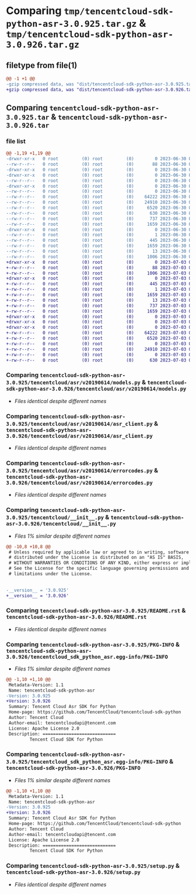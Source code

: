 # Comparing `tmp/tencentcloud-sdk-python-asr-3.0.925.tar.gz` & `tmp/tencentcloud-sdk-python-asr-3.0.926.tar.gz`

## filetype from file(1)

```diff
@@ -1 +1 @@
-gzip compressed data, was "dist/tencentcloud-sdk-python-asr-3.0.925.tar", last modified: Fri Jun 30 01:59:55 2023, max compression
+gzip compressed data, was "dist/tencentcloud-sdk-python-asr-3.0.926.tar", last modified: Mon Jul  3 00:18:46 2023, max compression
```

## Comparing `tencentcloud-sdk-python-asr-3.0.925.tar` & `tencentcloud-sdk-python-asr-3.0.926.tar`

### file list

```diff
@@ -1,19 +1,19 @@
-drwxr-xr-x   0 root         (0) root         (0)        0 2023-06-30 01:59:55.000000 tencentcloud-sdk-python-asr-3.0.925/
--rw-r--r--   0 root         (0) root         (0)       88 2023-06-30 01:59:55.000000 tencentcloud-sdk-python-asr-3.0.925/setup.cfg
-drwxr-xr-x   0 root         (0) root         (0)        0 2023-06-30 01:59:55.000000 tencentcloud-sdk-python-asr-3.0.925/tencentcloud/
-drwxr-xr-x   0 root         (0) root         (0)        0 2023-06-30 01:59:55.000000 tencentcloud-sdk-python-asr-3.0.925/tencentcloud/asr/
--rw-r--r--   0 root         (0) root         (0)        0 2023-06-30 01:59:55.000000 tencentcloud-sdk-python-asr-3.0.925/tencentcloud/asr/__init__.py
-drwxr-xr-x   0 root         (0) root         (0)        0 2023-06-30 01:59:55.000000 tencentcloud-sdk-python-asr-3.0.925/tencentcloud/asr/v20190614/
--rw-r--r--   0 root         (0) root         (0)        0 2023-06-30 01:59:55.000000 tencentcloud-sdk-python-asr-3.0.925/tencentcloud/asr/v20190614/__init__.py
--rw-r--r--   0 root         (0) root         (0)    64222 2023-06-30 01:59:55.000000 tencentcloud-sdk-python-asr-3.0.925/tencentcloud/asr/v20190614/models.py
--rw-r--r--   0 root         (0) root         (0)    24910 2023-06-30 01:59:55.000000 tencentcloud-sdk-python-asr-3.0.925/tencentcloud/asr/v20190614/asr_client.py
--rw-r--r--   0 root         (0) root         (0)     6520 2023-06-30 01:59:55.000000 tencentcloud-sdk-python-asr-3.0.925/tencentcloud/asr/v20190614/errorcodes.py
--rw-r--r--   0 root         (0) root         (0)      630 2023-06-30 01:59:55.000000 tencentcloud-sdk-python-asr-3.0.925/tencentcloud/__init__.py
--rw-r--r--   0 root         (0) root         (0)      737 2023-06-30 01:59:55.000000 tencentcloud-sdk-python-asr-3.0.925/README.rst
--rw-r--r--   0 root         (0) root         (0)     1659 2023-06-30 01:59:55.000000 tencentcloud-sdk-python-asr-3.0.925/PKG-INFO
-drwxr-xr-x   0 root         (0) root         (0)        0 2023-06-30 01:59:55.000000 tencentcloud-sdk-python-asr-3.0.925/tencentcloud_sdk_python_asr.egg-info/
--rw-r--r--   0 root         (0) root         (0)        1 2023-06-30 01:59:55.000000 tencentcloud-sdk-python-asr-3.0.925/tencentcloud_sdk_python_asr.egg-info/dependency_links.txt
--rw-r--r--   0 root         (0) root         (0)      445 2023-06-30 01:59:55.000000 tencentcloud-sdk-python-asr-3.0.925/tencentcloud_sdk_python_asr.egg-info/SOURCES.txt
--rw-r--r--   0 root         (0) root         (0)     1659 2023-06-30 01:59:55.000000 tencentcloud-sdk-python-asr-3.0.925/tencentcloud_sdk_python_asr.egg-info/PKG-INFO
--rw-r--r--   0 root         (0) root         (0)       13 2023-06-30 01:59:55.000000 tencentcloud-sdk-python-asr-3.0.925/tencentcloud_sdk_python_asr.egg-info/top_level.txt
--rw-r--r--   0 root         (0) root         (0)     1006 2023-06-30 01:59:55.000000 tencentcloud-sdk-python-asr-3.0.925/setup.py
+drwxr-xr-x   0 root         (0) root         (0)        0 2023-07-03 00:18:46.000000 tencentcloud-sdk-python-asr-3.0.926/
+-rw-r--r--   0 root         (0) root         (0)       88 2023-07-03 00:18:46.000000 tencentcloud-sdk-python-asr-3.0.926/setup.cfg
+-rw-r--r--   0 root         (0) root         (0)     1006 2023-07-03 00:18:46.000000 tencentcloud-sdk-python-asr-3.0.926/setup.py
+drwxr-xr-x   0 root         (0) root         (0)        0 2023-07-03 00:18:46.000000 tencentcloud-sdk-python-asr-3.0.926/tencentcloud_sdk_python_asr.egg-info/
+-rw-r--r--   0 root         (0) root         (0)      445 2023-07-03 00:18:46.000000 tencentcloud-sdk-python-asr-3.0.926/tencentcloud_sdk_python_asr.egg-info/SOURCES.txt
+-rw-r--r--   0 root         (0) root         (0)        1 2023-07-03 00:18:46.000000 tencentcloud-sdk-python-asr-3.0.926/tencentcloud_sdk_python_asr.egg-info/dependency_links.txt
+-rw-r--r--   0 root         (0) root         (0)     1659 2023-07-03 00:18:46.000000 tencentcloud-sdk-python-asr-3.0.926/tencentcloud_sdk_python_asr.egg-info/PKG-INFO
+-rw-r--r--   0 root         (0) root         (0)       13 2023-07-03 00:18:46.000000 tencentcloud-sdk-python-asr-3.0.926/tencentcloud_sdk_python_asr.egg-info/top_level.txt
+-rw-r--r--   0 root         (0) root         (0)      737 2023-07-03 00:18:46.000000 tencentcloud-sdk-python-asr-3.0.926/README.rst
+-rw-r--r--   0 root         (0) root         (0)     1659 2023-07-03 00:18:46.000000 tencentcloud-sdk-python-asr-3.0.926/PKG-INFO
+drwxr-xr-x   0 root         (0) root         (0)        0 2023-07-03 00:18:46.000000 tencentcloud-sdk-python-asr-3.0.926/tencentcloud/
+drwxr-xr-x   0 root         (0) root         (0)        0 2023-07-03 00:18:46.000000 tencentcloud-sdk-python-asr-3.0.926/tencentcloud/asr/
+drwxr-xr-x   0 root         (0) root         (0)        0 2023-07-03 00:18:46.000000 tencentcloud-sdk-python-asr-3.0.926/tencentcloud/asr/v20190614/
+-rw-r--r--   0 root         (0) root         (0)    64222 2023-07-03 00:18:46.000000 tencentcloud-sdk-python-asr-3.0.926/tencentcloud/asr/v20190614/models.py
+-rw-r--r--   0 root         (0) root         (0)     6520 2023-07-03 00:18:46.000000 tencentcloud-sdk-python-asr-3.0.926/tencentcloud/asr/v20190614/errorcodes.py
+-rw-r--r--   0 root         (0) root         (0)        0 2023-07-03 00:18:46.000000 tencentcloud-sdk-python-asr-3.0.926/tencentcloud/asr/v20190614/__init__.py
+-rw-r--r--   0 root         (0) root         (0)    24910 2023-07-03 00:18:46.000000 tencentcloud-sdk-python-asr-3.0.926/tencentcloud/asr/v20190614/asr_client.py
+-rw-r--r--   0 root         (0) root         (0)        0 2023-07-03 00:18:46.000000 tencentcloud-sdk-python-asr-3.0.926/tencentcloud/asr/__init__.py
+-rw-r--r--   0 root         (0) root         (0)      630 2023-07-03 00:18:46.000000 tencentcloud-sdk-python-asr-3.0.926/tencentcloud/__init__.py
```

### Comparing `tencentcloud-sdk-python-asr-3.0.925/tencentcloud/asr/v20190614/models.py` & `tencentcloud-sdk-python-asr-3.0.926/tencentcloud/asr/v20190614/models.py`

 * *Files identical despite different names*

### Comparing `tencentcloud-sdk-python-asr-3.0.925/tencentcloud/asr/v20190614/asr_client.py` & `tencentcloud-sdk-python-asr-3.0.926/tencentcloud/asr/v20190614/asr_client.py`

 * *Files identical despite different names*

### Comparing `tencentcloud-sdk-python-asr-3.0.925/tencentcloud/asr/v20190614/errorcodes.py` & `tencentcloud-sdk-python-asr-3.0.926/tencentcloud/asr/v20190614/errorcodes.py`

 * *Files identical despite different names*

### Comparing `tencentcloud-sdk-python-asr-3.0.925/tencentcloud/__init__.py` & `tencentcloud-sdk-python-asr-3.0.926/tencentcloud/__init__.py`

 * *Files 1% similar despite different names*

```diff
@@ -10,8 +10,8 @@
 # Unless required by applicable law or agreed to in writing, software
 # distributed under the License is distributed on an "AS IS" BASIS,
 # WITHOUT WARRANTIES OR CONDITIONS OF ANY KIND, either express or implied.
 # See the License for the specific language governing permissions and
 # limitations under the License.
 
 
-__version__ = '3.0.925'
+__version__ = '3.0.926'
```

### Comparing `tencentcloud-sdk-python-asr-3.0.925/README.rst` & `tencentcloud-sdk-python-asr-3.0.926/README.rst`

 * *Files identical despite different names*

### Comparing `tencentcloud-sdk-python-asr-3.0.925/PKG-INFO` & `tencentcloud-sdk-python-asr-3.0.926/tencentcloud_sdk_python_asr.egg-info/PKG-INFO`

 * *Files 1% similar despite different names*

```diff
@@ -1,10 +1,10 @@
 Metadata-Version: 1.1
 Name: tencentcloud-sdk-python-asr
-Version: 3.0.925
+Version: 3.0.926
 Summary: Tencent Cloud Asr SDK for Python
 Home-page: https://github.com/TencentCloud/tencentcloud-sdk-python
 Author: Tencent Cloud
 Author-email: tencentcloudapi@tencent.com
 License: Apache License 2.0
 Description: ============================
         Tencent Cloud SDK for Python
```

### Comparing `tencentcloud-sdk-python-asr-3.0.925/tencentcloud_sdk_python_asr.egg-info/PKG-INFO` & `tencentcloud-sdk-python-asr-3.0.926/PKG-INFO`

 * *Files 1% similar despite different names*

```diff
@@ -1,10 +1,10 @@
 Metadata-Version: 1.1
 Name: tencentcloud-sdk-python-asr
-Version: 3.0.925
+Version: 3.0.926
 Summary: Tencent Cloud Asr SDK for Python
 Home-page: https://github.com/TencentCloud/tencentcloud-sdk-python
 Author: Tencent Cloud
 Author-email: tencentcloudapi@tencent.com
 License: Apache License 2.0
 Description: ============================
         Tencent Cloud SDK for Python
```

### Comparing `tencentcloud-sdk-python-asr-3.0.925/setup.py` & `tencentcloud-sdk-python-asr-3.0.926/setup.py`

 * *Files identical despite different names*

